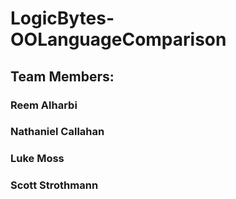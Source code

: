 # LogicBytes-OOLanguageComparison
## Team Members:
### Reem Alharbi
### Nathaniel Callahan
### Luke Moss
### Scott Strothmann
